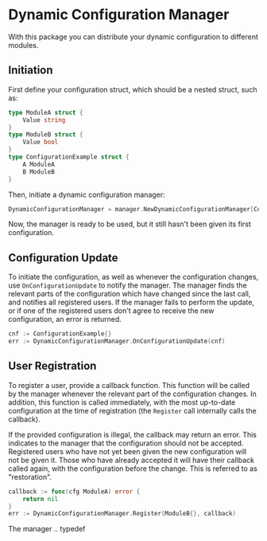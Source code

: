 # Dynamic Configuration Manager

With this package you can distribute your dynamic configuration to different modules.

## Initiation

First define your configuration struct, which should be a nested struct, such as:

```go
type ModuleA struct {
	Value string
}
type ModuleB struct {
	Value bool
}
type ConfigurationExample struct {
	A ModuleA
	B ModuleB
}
```

Then, initiate a dynamic configuration manager:

```go
DynamicConfigurationManager = manager.NewDynamicConfigurationManager[ConfigurationExample]("example")
```

Now, the manager is ready to be used, but it still hasn't been given its first configuration.

## Configuration Update

To initiate the configuration, as well as whenever the configuration changes, use `OnConfigurationUpdate` to notify the manager.
The manager finds the relevant parts of the configuration which have changed since the last call, and notifies all registered users.
If the manager fails to perform the update, or if one of the registered users don't agree to receive the new configuration, an error is returned.

```go
cnf := ConfigurationExample{}
err := DynamicConfigurationManager.OnConfigurationUpdate(cnf)
```

## User Registration

To register a user, provide a callback function. This function will be called by the manager whenever the relevant part of the configuration changes.
In addition, this function is called immediately, with the most up-to-date configuration at the time of registration (the `Register` call internally calls the callback).

If the provided configuration is illegal, the callback may return an error. This indicates to the manager that the configuration should not be accepted.
Registered users who have not yet been given the new configuration will not be given it. Those who have already accepted it will have their callback called again, with the configuration before the change. This is referred to as "restoration".

```go
callback := func(cfg ModuleA) error {
	return nil
}
err := DynamicConfigurationManager.Register(ModuleB{}, callback)
```

The manager .. typedef
